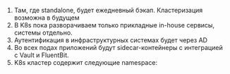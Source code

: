 1. Там, где standalone, будет ежедневный бэкап. Кластеризация возможна в будущем
2. В K8s пока разворачиваем только прикладные in-house сервисы, системы отдельно.
3. Аутентификация в инфраструктурных системах будет через AD
4. Во всех подах приложений будут sidecar-контейнеры с интеграцией с Vault и FluentBit.
5. K8s кластер содержит следующие namespace: 
